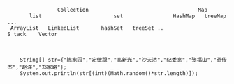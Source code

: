                     Collection                                   Map
           list                       set                HashMap   treeMap ...  
     ArrayList   LinkedList       hashSet   treeSet ..
    S tack    Vector



        String[] str={"陈家园","定做跟","高新光","沙天洁","纪委宽","张福山","翁传杰","赵洋","郑家路"};
        System.out.println(str[(int)(Math.random()*str.length)]);

        